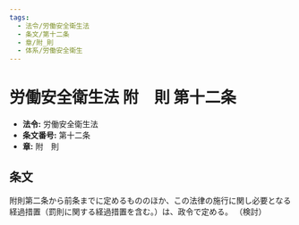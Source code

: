 ```yaml
---
tags:
  - 法令/労働安全衛生法
  - 条文/第十二条
  - 章/附_則
  - 体系/労働安全衛生
---
```

# 労働安全衛生法 附　則 第十二条

- **法令:** 労働安全衛生法
- **条文番号:** 第十二条
- **章:** 附　則

## 条文
附則第二条から前条までに定めるもののほか、この法律の施行に関し必要となる経過措置（罰則に関する経過措置を含む。）は、政令で定める。
（検討）

